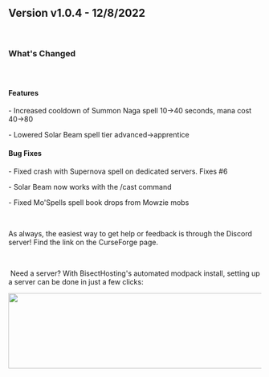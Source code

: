 <h2>Version v1.0.4 - 12/8/2022</h2>
<p>&nbsp;</p>
<h3>What's Changed</h3>
<p><span style="font-size: 1.2rem;">&nbsp;</span></p>
<h4><strong>Features</strong></h4>
<p>- Increased cooldown of Summon Naga spell 10->40 seconds, mana cost 40->80</p>
<p>- Lowered Solar Beam spell tier advanced->apprentice</p>

<h4><strong>Bug Fixes</strong></h4>
<p>- Fixed crash with Supernova spell on dedicated servers. Fixes #6</p>
<p>- Solar Beam now works with the /cast command</p>
<p>- Fixed Mo'Spells spell book drops from Mowzie mobs</p>
<p>&nbsp;</p>
<p>As always, the easiest way to get help or feedback is through the Discord server! Find the link on the CurseForge page.</p>
<p>&nbsp;</p>
<p>&nbsp;Need a server? With BisectHosting's&nbsp;automated modpack install, setting up a server can be done in just a few clicks:</p>
<p><span style="font-size: 24px;"><a href="https://www.curseforge.com/linkout?remoteUrl=https%253a%252f%252fbisecthosting.com%252fWinDanesz"><img src="https://www.bisecthosting.com/partners/custom-banners/a2f8bf1e-2d39-48c4-a80d-02ef73cdd36c.png" width="900" height="150" /></a></span></p>